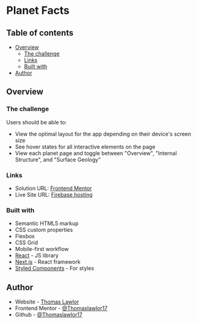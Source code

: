 # Planet Facts

## Table of contents

- [Overview](#overview)
  - [The challenge](#the-challenge)
  - [Links](#links)
  - [Built with](#built-with)
- [Author](#author)

## Overview

### The challenge

Users should be able to:

- View the optimal layout for the app depending on their device's screen size
- See hover states for all interactive elements on the page
- View each planet page and toggle between "Overview", "Internal Structure", and "Surface Geology"

### Links

- Solution URL: [Frontend Mentor](https://www.frontendmentor.io/solutions/planet-facts-solution-using-react-reactrouter-styledcomponents-97RDtbQYpR)
- Live Site URL: [Firebase hosting](https://planet-facts-tl.web.app/)

### Built with

- Semantic HTML5 markup
- CSS custom properties
- Flexbox
- CSS Grid
- Mobile-first workflow
- [React](https://reactjs.org/) - JS library
- [Next.js](https://nextjs.org/) - React framework
- [Styled Components](https://styled-components.com/) - For styles

## Author

- Website - [Thomas Lawlor](https://thomaslawlor.com)
- Frontend Mentor - [@Thomaslawlor17](https://www.frontendmentor.io/profile/thomaslawlor17)
- Github - [@Thomaslawlor17](https://github.com/ThomasLawlor17)

